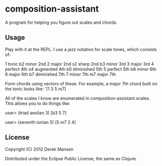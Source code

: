 # composition-assistant

A program for helping you figure out scales and chords.

## Usage

Play with it at the REPL. I use a jazz notation for scale tones, which consists of:

1  tonic
b2 minor 2nd
2  major 2nd
s2 sharp 2nd
b3 minor 3rd
3  major 3rd
4  perfect 4th
s4 augmented 4th
b5 diminished 5th
5  perfect 5th
b6 minor 6th
6  major 6th
b7 diminished 7th
7  minor 7th
m7 major 7th

Form chords using vectors of these. For example, a major 7th chord built on the tonic looks like: '[1 3 5 m7]

All of the scales I know are enumerated in composition-assistant.scales. This allows you to do things like:

  user> (triad aeolian 3)
  [b3 5 7]

  user> (seventh ionian 5)
  [5 m7 2 4]

## License

Copyright (C) 2012 Derek Mansen

Distributed under the Eclipse Public License, the same as Clojure.
